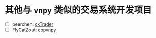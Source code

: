 # 其他与 `vnpy` 类似的交易系统开发项目

- [ ] peerchen: [ckTrader](https://github.com/peerchen/cktrader)
- [ ] FlyCatZout: [cppvnpy](https://github.com/FlyCatZout/cppvnpy)
